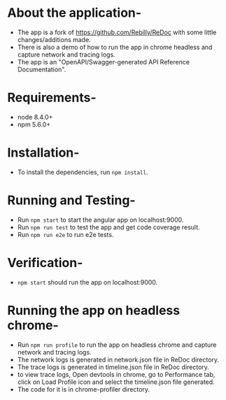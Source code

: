 # About the application-
* The app is a fork of https://github.com/Rebilly/ReDoc with some little changes/additions made.
* There is also a demo of how to run the app in chrome headless and capture network and tracing logs.
* The app is an "OpenAPI/Swagger-generated API Reference Documentation".

# Requirements-

* node 8.4.0+
* npm 5.6.0+


# Installation-

* To install the dependencies, run ` npm install `.


# Running and Testing-

* Run ` npm start ` to start the angular app on localhost:9000.
* Run ` npm run test ` to test the app and get code coverage result.
* Run ` npm run e2e ` to run e2e tests.


# Verification-

* ` npm start ` should run the app on localhost:9000.


# Running the app on headless chrome-

* Run ` npm run profile ` to run the app on headless chrome and capture network and tracing logs.
* The network logs is generated in network.json file in ReDoc directory.
* The trace logs is generated in timeline.json file in ReDoc directory.
* to view trace logs, Open devtools in chrome, go to Performance tab, click on Load Profile icon and select the timeline.json file generated.
* The code for it is in chrome-profiler directory.


